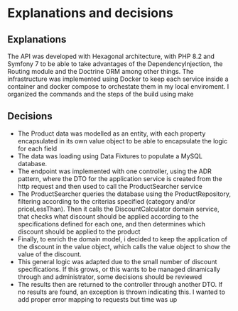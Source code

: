# Explanations and decisions

## Explanations

The API was developed with Hexagonal architecture, with PHP 8.2 and Symfony 7 to be able to take advantages of the 
DependencyInjection, the Routing module and the Doctrine ORM among other things. The infrastructure was implemented
using Docker to keep each service inside a container and docker compose to orchestate them in my local enviroment.
I organized the commands and the steps of the build using make


## Decisions

- The Product data was modelled as an entity, with each property encapsulated in its own value object to be able to
encapsulate the logic for each field
- The data was loading using Data Fixtures to populate a MySQL database.
- The endpoint was implemented with one controller, using the ADR pattern, where the DTO for the application service
is created from the http request and then used to call the ProductSearcher service
- The ProductSearcher queries the database using the ProductRepository, filtering according to the criterias specified
  (category and/or priceLessThan). Then it calls the DiscountCalculator domain service, that checks what discount should be
applied according to the specifications defined for each one, and then determines which discount should be applied to the product
- Finally, to enrich the domain model, i decided to keep the application of the discount in the value object, which calls the value object
to show the value of the discount.
- This general logic was adapted due to the small number of discount specifications. If this grows, or this wants to be managed dinamically through and administrator,
some decisions should be reviewed
- The results then are returned to the controller through another DTO. If no results are found, an exception is thrown indicating this. I wanted to add proper error mapping
to requests but time was up